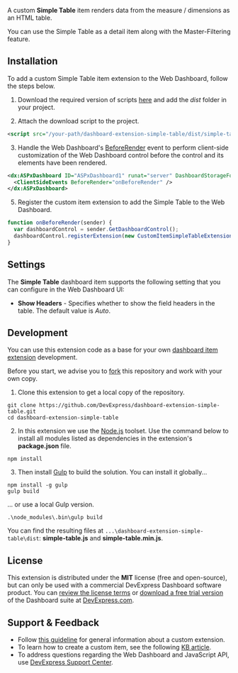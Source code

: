 A custom **Simple Table** item renders data from the measure / dimensions as an HTML table. 

You can use the Simple Table as a detail item along with the Master-Filtering feature.

## Installation

To add a custom Simple Table item extension to the Web Dashboard, follow the steps below.

1. Download the required version of scripts [here](https://github.com/DevExpress/dashboard-extension-simple-table/releases) and add the *dist* folder in your project.

2. Attach the download script to the project.
```xml
<script src="/your-path/dashboard-extension-simple-table/dist/simple-table.min.js"></script>
```

3. Handle the Web Dashboard's [BeforeRender](https://documentation.devexpress.com/#Dashboard/DevExpressDashboardWebScriptsASPxClientDashboard_BeforeRendertopic) event to perform client-side customization of the Web Dashboard control before the control and its elements have been rendered.
```xml
<dx:ASPxDashboard ID="ASPxDashboard1" runat="server" DashboardStorageFolder="~/App_Data">
  <ClientSideEvents BeforeRender="onBeforeRender" />
</dx:ASPxDashboard>
```

5. Register the custom item extension to add the Simple Table to the Web Dashboard.

```javascript
function onBeforeRender(sender) {
  var dashboardControl = sender.GetDashboardControl();
  dashboardControl.registerExtension(new CustomItemSimpleTableExtension(dashboardControl));
}
```


## Settings
The **Simple Table** dashboard item supports the following setting that you can configure in the Web Dashboard UI:


* **Show Headers** - Specifies whether to show the field headers in the table. The default value is *Auto*.

## Development 

You can use this extension code as a base for your own [dashboard item extension](https://documentation.devexpress.com/#Dashboard/CustomDocument117546) development. 

Before you start, we advise you to [fork](https://help.github.com/articles/fork-a-repo/) this repository and work with your own copy.

1. Clone this extension to get a local copy of the repository.
```Batchfile
git clone https://github.com/DevExpress/dashboard-extension-simple-table.git
cd dashboard-extension-simple-table
```

2. In this extension we use the [Node.js](https://nodejs.org/en/about/) toolset. Use the command below to install all modules listed as dependencies in the extension's **package.json** file.
```Batchfile
npm install
```

3. Then install [Gulp](http://gulpjs.com) to build the solution. You can install it globally...
```Batchfile
npm install -g gulp
gulp build
```

... or use a local Gulp version.
```Batchfile
.\node_modules\.bin\gulp build
```

You can find the resulting files at ```...\dashboard-extension-simple-table\dist```:
**simple-table.js** and **simple-table.min.js**.


## License

This extension is distributed under the **MIT** license (free and open-source), but can only be used with a commercial DevExpress Dashboard software product. You can [review the license terms](https://www.devexpress.com/Support/EULAs/NetComponents.xml) or [download a free trial version](https://go.devexpress.com/DevExpressDownload_UniversalTrial.aspx) of the Dashboard suite at [DevExpress.com](https://www.devexpress.com).

## Support & Feedback

* Follow [this guideline](https://www.devexpress.com/Support/Center/Question/Details/T491859) for general information about a custom extension.
* To learn how to create a custom item, see the following [KB article](https://www.devexpress.com/Support/Center/Question/Details/T491984).
* To address questions regarding the Web Dashboard and JavaScript API, use [DevExpress Support Center](https://www.devexpress.com/Support/Center).
